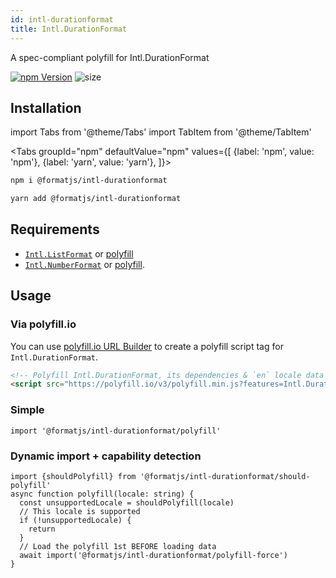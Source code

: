 ```yaml
---
id: intl-durationformat
title: Intl.DurationFormat
---
```


A spec-compliant polyfill for Intl.DurationFormat

[![npm Version](https://img.shields.io/npm/v/@formatjs/intl-durationformat.svg?style=flat-square)](https://www.npmjs.org/package/@formatjs/intl-durationformat)
![size](https://badgen.net/bundlephobia/minzip/@formatjs/intl-durationformat)

## Installation

import Tabs from '@theme/Tabs'
import TabItem from '@theme/TabItem'

<Tabs
groupId="npm"
defaultValue="npm"
values={[
{label: 'npm', value: 'npm'},
{label: 'yarn', value: 'yarn'},
]}>
<TabItem value="npm">

```sh
npm i @formatjs/intl-durationformat
```

</TabItem>
<TabItem value="yarn">

```sh
yarn add @formatjs/intl-durationformat
```

</TabItem>
</Tabs>

## Requirements

- [`Intl.ListFormat`](https://developer.mozilla.org/en-US/docs/Web/JavaScript/Reference/Global_Objects/Intl/ListFormat) or [polyfill](intl-listformat.md)
- [`Intl.NumberFormat`](https://developer.mozilla.org/en-US/docs/Web/JavaScript/Reference/Global_Objects/Intl/NumberFormat) or [polyfill](intl-numberformat.md).

## Usage

### Via polyfill.io

You can use [polyfill.io URL Builder](https://polyfill.io/) to create a polyfill script tag for `Intl.DurationFormat`.

```html
<!-- Polyfill Intl.DurationFormat, its dependencies & `en` locale data -->
<script src="https://polyfill.io/v3/polyfill.min.js?features=Intl.DurationFormat"></script>
```

### Simple

```tsx
import '@formatjs/intl-durationformat/polyfill'
```

### Dynamic import + capability detection

```tsx
import {shouldPolyfill} from '@formatjs/intl-durationformat/should-polyfill'
async function polyfill(locale: string) {
  const unsupportedLocale = shouldPolyfill(locale)
  // This locale is supported
  if (!unsupportedLocale) {
    return
  }
  // Load the polyfill 1st BEFORE loading data
  await import('@formatjs/intl-durationformat/polyfill-force')
}
```
